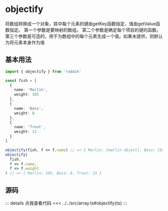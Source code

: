 # objectify

将数组转换成一个对象，其中每个元素的键由getKey函数指定，值由getValue函数指定。
第一个参数是要映射的数组。
第二个参数是确定每个项目的键的函数。
第三个参数是可选的，用于为数组中的每个元素生成一个值。如果未提供，则默认为将元素本身作为值

## 基本用法

```ts
import { objectify } from 'radash'

const fish = [
  {
    name: 'Marlin',
    weight: 105
  },
  {
    name: 'Bass',
    weight: 8
  },
  {
    name: 'Trout',
    weight: 13
  }
]

objectify(fish, f => f.name) // => { Marlin: [marlin object], Bass: [bass object], ... }
objectify(
  fish,
  f => f.name,
  f => f.weight
) // => { Marlin: 105, Bass: 8, Trout: 13 }
```

## 源码

::: details 点我查看代码
<<< ../../src/array.ts#objectify{ts}
:::

